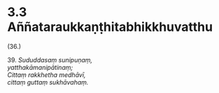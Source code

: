 # 3.3 Aññataraukkaṇṭhitabhikkhuvatthu

(36.)

39\. _Sududdasaṃ sunipuṇaṃ,_  
_yatthakāmanipātinaṃ;_  
_Cittaṃ rakkhetha medhāvī,_  
_cittaṃ guttaṃ sukhāvahaṃ._
